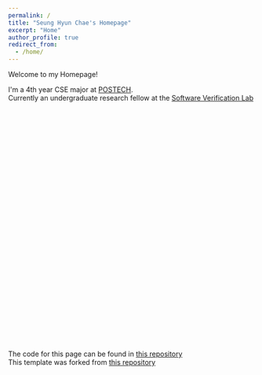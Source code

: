 ```yaml
---
permalink: /
title: "Seung Hyun Chae's Homepage"
excerpt: "Home"
author_profile: true
redirect_from: 
  - /home/
---
```


Welcome to my Homepage!


I'm a 4th year CSE major at [POSTECH](http://postech.ac.kr/eng/).<br>
Currently an undergraduate research fellow at the [Software Verification Lab](http://sevlab.postech.ac.kr/index.html)


<br ><br ><br ><br ><br ><br ><br ><br ><br ><br ><br ><br ><br ><br ><br ><br ><br ><br ><br ><br ><br ><br ><br ><br ><br ><br ><br ><br >

The code for this page can be found in [this repository](https://github.com/shchae7/shchae7.github.io)\
This template was forked from [this repository](https://github.com/academicpages/academicpages.github.io) 